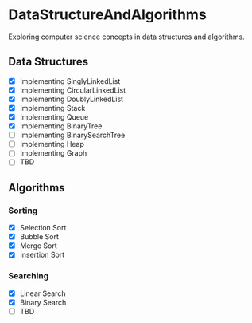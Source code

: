 # DataStructureAndAlgorithms

Exploring computer science concepts in data structures and algorithms.

## Data Structures
- [x] Implementing SinglyLinkedList
- [x] Implementing CircularLinkedList
- [x] Implementing DoublyLinkedList
- [x] Implementing Stack
- [x] Implementing Queue
- [x] Implementing BinaryTree
- [ ] Implementing BinarySearchTree
- [ ] Implementing Heap
- [ ] Implementing Graph
- [ ] TBD

## Algorithms
### Sorting
- [x] Selection Sort
- [x] Bubble Sort
- [x] Merge Sort
- [x] Insertion Sort
### Searching
- [x] Linear Search
- [x] Binary Search
- [ ] TBD